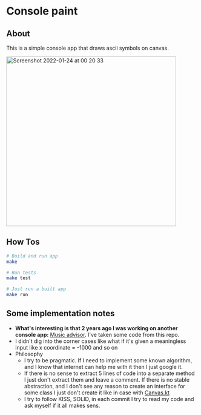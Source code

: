 # Console paint

## About

This is a simple console app that draws ascii symbols on canvas.

<img width="448" alt="Screenshot 2022-01-24 at 00 20 33" src="https://user-images.githubusercontent.com/24525928/150698433-ebf6f09b-aef5-44c0-b743-aed94105051f.png">


## How Tos

  ```sh
  # Build and run app
  make

  # Run tests
  make test

  # Just run a built app
  make run
  ```

## Some implementation notes

- **What's interesting is that 2 years ago I was working on another console
  app:** [Music advisor](https://github.com/pochka15/hyperskill.music-advisor). I've taken some code from this repo.
- I didn't dig into the corner cases like what if it's given a meaningless input like x coordinate = -1000 and so on
- Philosophy
    - I try to be pragmatic. If I need to implement some known algorithm, and I know that internet can help me with it
      then I just google it.
    - If there is no sense to extract 5 lines of code into a separate method I just don't extract them and leave a
      comment. If there is no stable abstraction, and I don't see any reason to create an interface for some class I
      just don't create it like in case with [Canvas.kt](src/main/kotlin/drawing/Canvas.kt)
    - I try to follow KISS, SOLID, in each commit I try to read my code and ask myself if it all makes sens.
